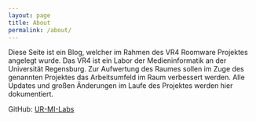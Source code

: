 ```yaml
---
layout: page
title: About
permalink: /about/
---
```



 Diese Seite ist ein Blog, welcher im Rahmen des VR4 Roomware Projektes angelegt wurde.
 Das VR4 ist ein Labor der Medieninformatik an der Universität Regensburg. Zur Aufwertung des Raumes sollen im Zuge des genannten Projektes das Arbeitsumfeld im Raum verbessert werden.
 Alle Updates und großen Änderungen im Laufe des Projektes werden hier dokumentiert.


 GitHub: [UR-MI-Labs](https://github.com/UR-MI-Labs)
